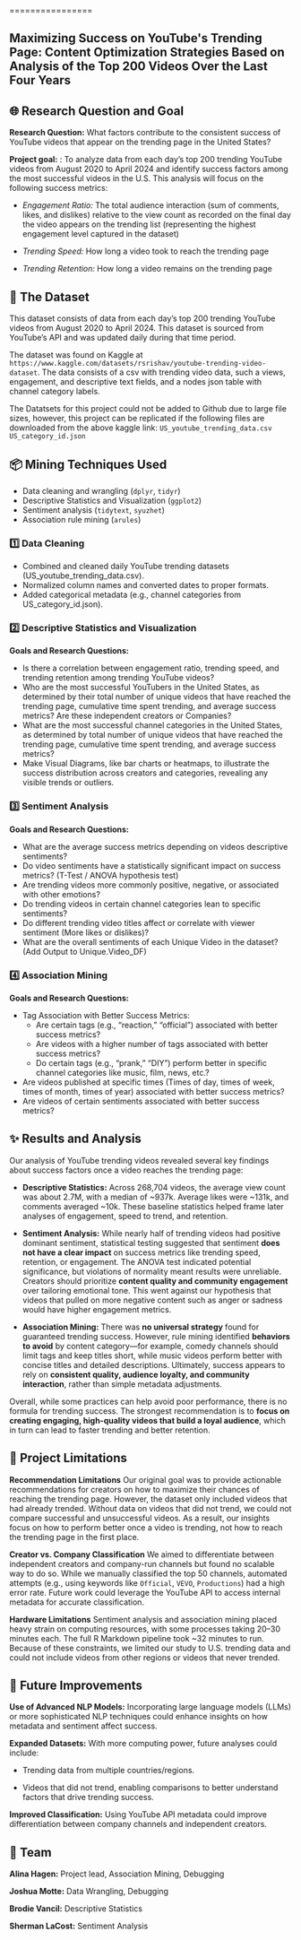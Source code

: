 ================

## Maximizing Success on YouTube's Trending Page: Content Optimization Strategies Based on Analysis of the Top 200 Videos Over the Last Four Years

<!-- badges: start -->
<!-- badges: end -->

## 🌐 Research Question and Goal

**Research Question:** What factors contribute to the consistent success of YouTube videos that appear on the trending page in the United States?


**Project goal:** : To analyze data from each day’s top 200 trending YouTube videos from August 2020 to April 2024 and identify success factors among the most successful videos in the U.S. This analysis will focus on the following success metrics:

  - *Engagement Ratio:* The total audience interaction (sum of comments, likes, and
  dislikes) relative to the view count as recorded on the final day the video appears on the
  trending list (representing the highest engagement level captured in the dataset)
  
  - *Trending Speed:* How long a video took to reach the trending page
  
  - *Trending Retention:* How long a video remains on the trending page
  
## 📂 The Dataset
This dataset consists of data from each day’s top 200 trending YouTube videos from August 2020 to April 2024. This dataset is sourced from YouTube’s API and was updated daily during that time period. 

The dataset was found on Kaggle at `https://www.kaggle.com/datasets/rsrishav/youtube-trending-video-dataset`. The data consists of a csv with trending video data, such a views, engagement, and descriptive text fields, and a nodes json table with channel category labels.

The Datatsets for this project could not be added to Github due to large file sizes, however, this project can be replicated if the following files are downloaded from the above kaggle link:
`US_youtube_trending_data.csv`
`US_category_id.json`

## 📦 Mining Techniques Used
- Data cleaning and wrangling (`dplyr`, `tidyr`)
- Descriptive Statistics and Visualization (`ggplot2`)
- Sentiment analysis (`tidytext`, `syuzhet`)
- Association rule mining (`arules`)

### 1️⃣ Data Cleaning
- Combined and cleaned daily YouTube trending datasets (US_youtube_trending_data.csv).
- Normalized column names and converted dates to proper formats.
- Added categorical metadata (e.g., channel categories from US_category_id.json).

### 2️⃣ Descriptive Statistics and Visualization
**Goals and Research Questions:**
- Is there a correlation between engagement ratio, trending speed, and trending retention among trending YouTube videos?
- Who are the most successful YouTubers in the United States, as determined by their total number of unique videos that have reached the trending page, cumulative time spent trending, and average success metrics? Are these independent creators or Companies?
- What are the most successful channel categories in the United States, as determined by total number of unique videos that have reached the trending page, cumulative time spent trending, and average success metrics?
- Make Visual Diagrams, like bar charts or heatmaps, to illustrate the success distribution across creators and categories, revealing any visible trends or outliers.

### 3️⃣ Sentiment Analysis
**Goals and Research Questions:**
- What are the average success metrics depending on videos descriptive sentiments?
- Do video sentiments have a statistically significant impact on success metrics? (T-Test / ANOVA hypothesis test)
- Are trending videos more commonly positive, negative, or associated with other emotions?
- Do trending videos in certain channel categories lean to specific sentiments?
- Do different trending video titles affect or correlate with viewer sentiment (More likes or dislikes)?
- What are the overall sentiments of each Unique Video in the dataset? (Add Output to Unique.Video_DF)

### 4️⃣ Association Mining
**Goals and Research Questions:**
- Tag Association with Better Success Metrics:
  - Are certain tags (e.g., “reaction,” “official”) associated with better success metrics?
  - Are videos with a higher number of tags associated with better success metrics?
  - Do certain tags (e.g., “prank,” “DIY”) perform better in specific channel categories like music, film, news, etc.?
- Are videos published at specific times (Times of day, times of week, times of month, times of year) associated with better success metrics?
- Are videos of certain sentiments associated with better success metrics?

## ✨  Results and Analysis

Our analysis of YouTube trending videos revealed several key findings about success factors once a video reaches the trending page:

* **Descriptive Statistics:** Across 268,704 videos, the average view count was about 2.7M, with a median of ~937k. Average likes were ~131k, and comments averaged ~10k. These baseline statistics helped frame later analyses of engagement, speed to trend, and retention.

* **Sentiment Analysis:** While nearly half of trending videos had positive dominant sentiment, statistical testing suggested that sentiment **does not have a clear impact** on success metrics like trending speed, retention, or engagement. The ANOVA test indicated potential significance, but violations of normality meant results were unreliable. Creators should prioritize **content quality and community engagement** over tailoring emotional tone. This went against our hypothesis that videos that pulled on more negative content such as anger or sadness would have higher engagement metrics.

* **Association Mining:** There was **no universal strategy** found for guaranteed trending success. However, rule mining identified **behaviors to avoid** by content category—for example, comedy channels should limit tags and keep titles short, while music videos perform better with concise titles and detailed descriptions. Ultimately, success appears to rely on **consistent quality, audience loyalty, and community interaction**, rather than simple metadata adjustments.

Overall, while some practices can help avoid poor performance, there is no formula for trending success. The strongest recommendation is to **focus on creating engaging, high-quality videos that build a loyal audience**, which in turn can lead to faster trending and better retention.

## 🚨 Project Limitations
**Recommendation Limitations**
Our original goal was to provide actionable recommendations for creators on how to maximize their chances of reaching the trending page. However, the dataset only included videos that had already trended. Without data on videos that did not trend, we could not compare successful and unsuccessful videos. As a result, our insights focus on how to perform better once a video is trending, not how to reach the trending page in the first place.

**Creator vs. Company Classification**
We aimed to differentiate between independent creators and company-run channels but found no scalable way to do so. While we manually classified the top 50 channels, automated attempts (e.g., using keywords like `Official`, `VEVO`, `Productions`) had a high error rate. Future work could leverage the YouTube API to access internal metadata for accurate classification.

**Hardware Limitations**
Sentiment analysis and association mining placed heavy strain on computing resources, with some processes taking 20–30 minutes each. The full R Markdown pipeline took ~32 minutes to run. Because of these constraints, we limited our study to U.S. trending data and could not include videos from other regions or videos that never trended.

## 🚀 Future Improvements
**Use of Advanced NLP Models:** 
Incorporating large language models (LLMs) or more sophisticated NLP techniques could enhance insights on how metadata and sentiment affect success.

**Expanded Datasets:**
With more computing power, future analyses could include:

- Trending data from multiple countries/regions.

- Videos that did not trend, enabling comparisons to better understand factors that drive trending success.

**Improved Classification:** 
Using YouTube API metadata could improve differentiation between company channels and independent creators.

## 👥 Team 
**Alina Hagen:** Project lead, Association Mining, Debugging

**Joshua Motte:** Data Wrangling, Debugging

**Brodie Vancil:** Descriptive Statistics

**Sherman LaCost:** Sentiment Analysis 
